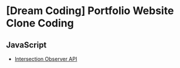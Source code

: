 # [Dream Coding] Portfolio Website Clone Coding

## JavaScript

- [Intersection Observer API](https://github.com/bellnoona/TIL/blob/main/JavaScript/%5BDream%20Coding%5D%20Portfolio%20Clone%20Coding/Intersection%20Observer.md)

